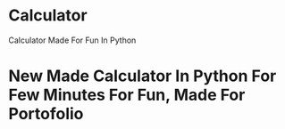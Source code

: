# Calculator
Calculator Made For Fun In Python
<h1>New Made Calculator In Python For Few Minutes For Fun, Made For Portofolio</h1>
